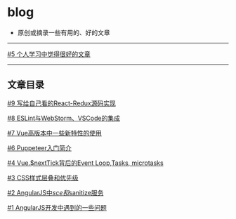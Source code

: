 # blog
* 原创或摘录一些有用的、好的文章

<hr>

[#5 个人学习中觉得很好的文章](https://github.com/masterkong/blog/issues/5)

<hr>

## 文章目录
[#9 写给自己看的React-Redux源码实现](https://github.com/masterkong/blog/issues/9)

[#8 ESLint与WebStorm、VSCode的集成](https://github.com/masterkong/blog/issues/8)

[#7 Vue高版本中一些新特性的使用](https://github.com/masterkong/blog/issues/7)

[#6 Puppeteer入门简介](https://github.com/masterkong/blog/issues/6)

[#4 Vue.$nextTick背后的Event Loop,Tasks, microtasks](https://github.com/masterkong/blog/issues/4)

[#3 CSS样式层叠和优先级](https://github.com/masterkong/blog/issues/3)

[#2 AngularJS中$sce和$sanitize服务](https://github.com/masterkong/blog/issues/2)

[#1 AngularJS开发中遇到的一些问题](https://github.com/masterkong/blog/issues/1)
